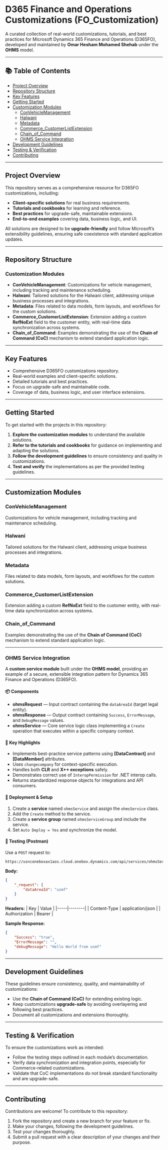 # D365 Finance and Operations Customizations (FO_Customization)

A curated collection of real-world customizations, tutorials, and best practices for Microsoft Dynamics 365 Finance and Operations (D365FO), developed and maintained by **Omar Hesham Mohamed Shehab** under the **OHMS** model.

---

## 📚 Table of Contents

- [Project Overview](#project-overview)
- [Repository Structure](#repository-structure)
- [Key Features](#key-features)
- [Getting Started](#getting-started)
- [Customization Modules](#customization-modules)
  - [ConVehicleManagement](#convehiclemanagement)
  - [Halwani](#halwani)
  - [Metadata](#metadata)
  - [Commerce_CustomerListExtension](#commerce_customerlistextension)
  - [Chain_of_Command](#chain_of_command)
  - [OHMS Service Integration](#ohms-service-integration)
- [Development Guidelines](#development-guidelines)
- [Testing & Verification](#testing--verification)
- [Contributing](#contributing)


---

## Project Overview

This repository serves as a comprehensive resource for D365FO customizations, including:

- **Client-specific solutions** for real business requirements.
- **Tutorials and cookbooks** for learning and reference.
- **Best practices** for upgrade-safe, maintainable extensions.
- **End-to-end examples** covering data, business logic, and UI.

All solutions are designed to be **upgrade-friendly** and follow Microsoft’s extensibility guidelines, ensuring safe coexistence with standard application updates.

---

## Repository Structure

### Customization Modules
- **ConVehicleManagement**: Customizations for vehicle management, including tracking and maintenance scheduling.
- **Halwani**: Tailored solutions for the Halwani client, addressing unique business processes and integrations.
- **Metadata**: Files related to data models, form layouts, and workflows for the custom solutions.
- **Commerce_CustomerListExtension**: Extension adding a custom **RefNoExt** field to the customer entity, with real-time data synchronization across systems.
- **Chain_of_Command**: Examples demonstrating the use of the **Chain of Command (CoC)** mechanism to extend standard application logic.

---

## Key Features

- Comprehensive D365FO customizations repository.
- Real-world examples and client-specific solutions.
- Detailed tutorials and best practices.
- Focus on upgrade-safe and maintainable code.
- Coverage of data, business logic, and user interface extensions.

---

## Getting Started

To get started with the projects in this repository:

1. **Explore the customization modules** to understand the available solutions.
2. **Refer to the tutorials and cookbooks** for guidance on implementing and adapting the solutions.
3. **Follow the development guidelines** to ensure consistency and quality in customizations.
4. **Test and verify** the implementations as per the provided testing guidelines.

---

## Customization Modules

### ConVehicleManagement
Customizations for vehicle management, including tracking and maintenance scheduling.

### Halwani
Tailored solutions for the Halwani client, addressing unique business processes and integrations.

### Metadata
Files related to data models, form layouts, and workflows for the custom solutions.

### Commerce_CustomerListExtension
Extension adding a custom **RefNoExt** field to the customer entity, with real-time data synchronization across systems.

### Chain_of_Command
Examples demonstrating the use of the **Chain of Command (CoC)** mechanism to extend standard application logic.

---

### OHMS Service Integration

A **custom service module** built under the **OHMS model**, providing an example of a secure, extensible integration pattern for Dynamics 365 Finance and Operations (D365FO).

#### 📦 Components
- **ohmsRequest** — Input contract containing the `dataAreaId` (target legal entity).  
- **ohmsResponse** — Output contract containing `Success`, `ErrorMessage`, and `DebugMessage` values.  
- **ohmsService** — Core service logic class implementing a `Create` operation that executes within a specific company context.

#### 🧠 Key Highlights
- Implements best-practice service patterns using **[DataContract]** and **[DataMember]** attributes.
- Uses `changecompany` for context-specific execution.
- Handles both **CLR** and **X++ exceptions** safely.
- Demonstrates correct use of `InteropPermission` for .NET interop calls.
- Returns standardized response objects for integrations and API consumers.

#### 🧰 Deployment & Setup
1. Create a **service** named `ohmsService` and assign the `ohmsService` class.  
2. Add the `Create` method to the service.  
3. Create a **service group** named `ohmsServiceGroup` and include the service.  
4. Set `Auto Deploy = Yes` and synchronize the model.

#### 🔬 Testing (Postman)
Use a `POST` request to:
```
https://usnconeboxax1aos.cloud.onebox.dynamics.com/api/services/ohmsServiceGroup/ohmsService/Create
```

**Body:**
```json
{
    "_request": {
        "dataAreaId": "usmf"
    }
}
```

**Headers:**
| Key | Value |
|-----|--------|
| Content-Type | application/json |
| Authorization | Bearer <your-access-token> |

**Sample Response:**
```json
{
    "Success": "true",
    "ErrorMessage": "",
    "debugMessage": "Hello World from usmf"
}
```

---

## Development Guidelines

These guidelines ensure consistency, quality, and maintainability of customizations:

- Use the **Chain of Command (CoC)** for extending existing logic.
- Keep customizations **upgrade-safe** by avoiding overlayering and following best practices.
- Document all customizations and extensions thoroughly.

---

## Testing & Verification

To ensure the customizations work as intended:

- Follow the testing steps outlined in each module’s documentation.
- Verify data synchronization and integration points, especially for Commerce-related customizations.
- Validate that CoC implementations do not break standard functionality and are upgrade-safe.

---

## Contributing

Contributions are welcome! To contribute to this repository:

1. Fork the repository and create a new branch for your feature or fix.
2. Make your changes, following the development guidelines.
3. Test your changes thoroughly.
4. Submit a pull request with a clear description of your changes and their purpose.


